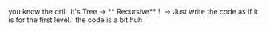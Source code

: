 you know the drill
​
it's  Tree -> ** Recursive** !
​
-> Just write the code as if it is for the first level.
​
the code is a bit huh
​